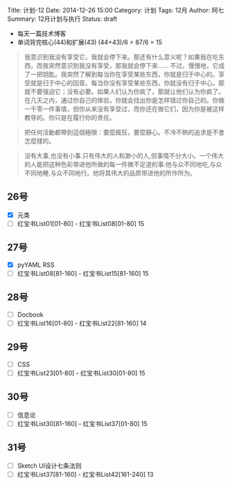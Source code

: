 Title: 计划-12
Date: 2014-12-26 15:00
Category: 计划
Tags: 12月
Author: 阿七
Summary: 12月计划与执行
Status: draft

+ 每天一篇技术博客
+ 单词背完核心(44)和扩展(43)
(44+43)/6 = 87/6 = 15

>我意识到我没有享受它，我就会停下来。那还有什么意义呢？如果我在吃东西，而我突然意识到我没有享受，那我就会停下来……
>不过，慢慢地，它成了一把钥匙。我突然了解到每当你在享受某些东西，你就是归于中心的。享受就是归于中心的回音。每当你没有享受某些东西，你就没有归于中心。那就不要强迫它；没有必要。如果人们认为你疯了，那就让他们认为你疯了。在几天之内，通过你自己的体验，你就会找出你是怎样错过你自己的。你做一千零一件事情，但你从来没有享受过，而你还在做它们，因为你是被这样教导的。你只是在履行你的责任。

>把任何活動都帶到這個極限：要麼瘋狂，要麼靜心。不冷不熱的追求是不會怎麼樣的。

>没有大事,也没有小事.只有伟大的人和渺小的人,但事情不分大小。一个伟大的人能把这种色彩带进他所做的每一件微不足道的事:他与众不同地吃,与众不同地睡,与众不同地行。他将其伟大的品质带进他的所作所为。

## 26号
+ [X] 元类
+ [ ] 红宝书List01[01-80] - 红宝书List08[01-80] 15 

## 27号
+ [X] pyYAML RSS
+ [ ] 红宝书List08[81-160] - 红宝书List15[81-160] 15

## 28号
+ [ ] Docbook
+ [ ] 红宝书List16[01-80] - 红宝书List22[81-160] 14

## 29号
+ [ ] CSS
+ [ ] 红宝书List23[01-80] - 红宝书List30[01-80] 15

## 30号
+ [ ] 信息论
+ [ ] 红宝书List30[81-160] - 红宝书List37[01-80] 15

## 31号
+ [ ] Sketch UI设计七条法则
+ [ ] 红宝书List37[81-160] - 红宝书List42[161-240] 13
